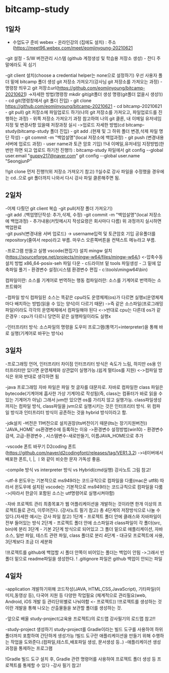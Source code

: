 ﻿# bitcamp-study

## 1일차
- 수업도구 준비
webex - 온라인강의 (집에도 설치) : 주소(https://meet96.webex.com/meet/eomjinyoung-20210621

-git 설정 - S/W 버전관리 시스템 (github 계정생성 및 학습용 저장소 생성) - 잔디 주말에라도 꼭 심기

-git client 설치(choose a credential helper는 none으로 설정하기)
우선 사용자 폴더 밑에 bitcamp 폴더 생성
git 저장소 가져오기(강사님 git 저장소를 가져오는 과정) - 명령창 띄우고 git 저장소url(https://github.com/eomjinyoung/bitcamp-20210621)
    ->자세한 방법(명령창 mkdir git(git폴더 생성 명령(git폴더 없을시 생성!)) - cd git(명령창에서 git 폴더 진입) - git clone https://github.com/eomjinyoung/bitcamp-20210621 - cd bitcamp-20210621 - git pull)
git 저장소에 파일업로드 하기(나의 git 저장소를 가져오고, 파일업로드를 진행하는 과정) - 위쪽 저장소 가져오기 과정 참고하여 나의 git 클론, 내 이메일 유저네임 지정 및 변경사항 있을때 저장과정 실시
    ->업로드 자세한 방법(cd bitcamp-study(bitcamp-study 폴더 진입) - git add .(현재 및 그 하위 폴더 변경,삭제 파일 명단 작성) - git commit -m "백업설명"(local 저장소에 백업과정) - git push (변경내용 서버에 업로드 과정) - user name과 토큰 암호 기입)
!!내 이메일,유저네임 지정방법(한번만 하면 되고 업로드 하기전 진행!!) : bitcamp-study 파일에서 git config --global user.email "guppy217@naver.com"
                                                                      git config --global user.name "SeongjunP"

!!git clone 먼저 진행!!(위 저장소 가져오기 참고)
!!실수로 강사 파일을 수정했을 경우에는 cd..으로 git 폴더까지 나와서 다시 강사 파일 클론해주면 됨.

## 2일차
-어제 다뤘던 git client 복습
	-git pull(저장 폴더 가져오기)	
	-git add .(백업명단작성: 추가,삭제, 수정)
	-git commit -m "백업설명"(local 저장소에 백업과정) - 추가내용(커밋메시지 작성요령은 회사마다 다름)
	위 과정까지 실시하면 백업완료	
	-git push(변경내용 서버 업로드) -> username입력 및 토큰암호 기입
공유폴더를 repository(줄여서 repo)라고 부름.
마우스 오른쪽버튼을 컨텍스트 메뉴라고 부름.

-프로그램 만들고 실행
vscode(편집기) 설치
mingw 설치(https://sourceforge.net/projects/mingw-w64/files/mingw-w64/) <-압축수동설치 방법
x86_64-posix-seh 파일 다운 - c드라이브 밑 tools 파일생성 - 그 밑에 압축파일 풀기 - 환경변수 설정(시스템 환경변수 편집 - c:\tools\mingw64\bin) 

컴파일이란: 소스를 기계어로 번역하는 행동	컴파일러란: 소스를 기계어로 번역하는 소프트웨어

-컴파일 방식
컴파일된 소스는 똑같은 cpu라도 운영체제(os)가 다르면 실행x(운영체제마다 배치하는 방법(읽을 수 있는 양식)이 다르기 때문)
	->즉 같은 소스파일(프로그래밍 파일)이라도 각각의 운영체제에서 컴파일해야 된다
<->반대로 cpu는 다른데 os가 같은경우 : cpu가 다르니 당연히 같은 실행파일이라도 실행x

-인터프리터 방식: 소스파일의 명령을 도우미 프로그램(통역기=interpreter)을 통해 바로 실행(기계어로 바꾸는 방식x)

## 3일차
-프로그래밍 언어, 인터프리터 차이점
인터프리터 방식은 속도가 느림, 하지만 os용 인터프리터만 있다면 운영체제와 상관없이 실행가능.(쉽게 멀티os를 지원)
<->컴파일 방식은 위와 반대로 생각하면 됨

-java 프로그래밍
자바 파일은 파일 첫 글자를 대문자로.
자바로 컴파일한 class 파일은 bytecode(기계어에 흡사한 가상 기계어)로 작성됨(즉, class는 컴퓨터가 바로 읽을 수 있는 기계어가 아님)
그래서 jvm만 있으면 os를 가리지 않고 실행가능.
class파일생성까지는 컴파일 방식, class파일을 jvm으로 실행시키는 것은 인터프리터 방식.
위 컴파일 방식과 인터프리터 방식이 공존하는 것을 hybrid 방식이라고 함.

-jdk설치
-버전은 11버전으로 설치권장(lts버전이기 때문(lts는 장기지원버전))
'JAVA_HOME' os환경변수에 등록하는 이유 
->환경변수 설정방법(win10) - 환경변수 검색, 고급-환경변수 , 시스템변수-새로만들기, 이름JAVA_HOME으로 추가

-vscode 폰트 바꾸기 
D2coding 폰트(https://github.com/naver/d2codingfont/releases/tag/VER1.3.2)
->네이버에서 배포한 폰트, l, |, ㅣ와 같이 비슷한 문자 가독성 좋음.

-compile 방식 vs interpreter 방식 vs Hybrid(cmd실행)
강사노트 그림 참고!

-utf-8
윈도우는 기본적으로 ms949라는 코드규칙으로 컴파일을 다룸(mac은 utf8)
따라서 윈도우에 설치된 vscode는 기본적으로 ms949라는 코드규칙으로 컴파일을 다룸
->(따라서 한글이 포함된 소스는 utf명령어로 실행시켜야함)

-자바 프로젝트 관리
최종목표가 웹 어플리케이션을 개발하는 것이라면 한개 이상의 프로젝트들로 관리, 이루어진다.
(강사노트 필기 참고)
총 4단계의 저장방식으로 나눌 수 있다.(자세한 예시는 강사 파일 참고)
	1단계 - 프로젝트 폴더 안에 클래스와 자바파일이 전부 들어있는 방식
	2단계 - 프로젝트 폴더 안에 소스파일과 class파일이 각 폴더(src, bin)에 분리
	3단계 - 기본 2단계 방식으로 되어있고 그 폴더 밑으로 애플리케이션, 자바소스, 일반 파일, 테스트 관련 파일, class 폴더로 분리
	4단계 - 대규모 프로젝트에 사용, 3단계보다 조금 더 세분화

!프로젝트를 github에 백업할 시 폴더 안쪽이 비어있는 폴더는 백업이 안됨
	->그래서 빈 폴더 밑으로 readme파일을 생성한다.
!  .gitignore 파일은 github 백업이 안되는 파일

## 4일차
-application 개발하기위해
코드작성(JAVA, HTML,CSS,JavaScript), 기타파일(이미지,동영상 등), 다국어 지원 등 다양한 작업필요
    (체계적으로 관리필요(web, Android, iOS 개발 등 관리단위별로 나눠야함 <- 프로젝트))
!프로젝트를 생성하는 것이란 개발을 통해 나오는 산출물들을 보관할 폴더를 생성하는 것.

-앞으로 배울 study-project(교육용 프로젝트)의 로드맵
강사필기의 로드맵 참고!!

-study-project 생성하기
study-project를 Gradle이라는 빌드 도구를 사용하여 하위 폴더까지 포함하여 간단하게 생성가능
!빌드 도구란 애플리케이션을 만들기 위해 수행하는 작업을 도와준다.(컴파일,테스트,배포파일 생성, 문서생성 등..)
	-애플리케이션 생성과정을 통제하는 프로그램

!Gradle 빌드 도구 설치 후, Gradle 관련 명령어를 사용하여 프로젝트 폴더 생성 등 프로젝트를 통제할 수 있다
	-강사 필기 참고!
